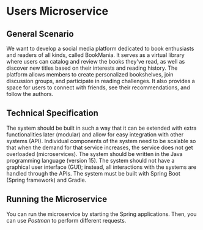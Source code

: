 # Users Microservice

## General Scenario

We want to develop a social media platform dedicated to book enthusiasts and readers of all kinds, called BookMania. It serves as a virtual library where users can catalog and review the books they've read, as well as discover new titles based on their interests and reading history. The platform allows members to create personalized bookshelves, join discussion groups, and participate in reading challenges. It also provides a space for users to connect with friends, see their recommendations, and follow the authors.

## Technical Specification

The system should be built in such a way that it can be extended with extra functionalities later (modular) and allow for easy integration with other systems (API). Individual components of the system need to be scalable so that when the demand for that service increases, the service does not get overloaded (microservices). The system should be written in the Java programming language (version 15). The system should not have a graphical user interface (GUI); instead, all interactions with the systems are handled through the APIs. The system must be built with Spring Boot (Spring framework) and Gradle.

## Running the Microservice

You can run the microservice by starting the Spring applications. Then, you can use *Postman* to perform different requests.
